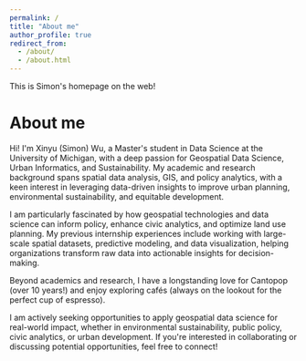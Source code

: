 ```yaml
---
permalink: /
title: "About me"
author_profile: true
redirect_from: 
  - /about/
  - /about.html
---
```


This is Simon's homepage on the web!

About me
======
Hi! I'm Xinyu (Simon) Wu, a Master's student in Data Science at the University of Michigan, with a deep passion for Geospatial Data Science, Urban Informatics, and Sustainability. My academic and research background spans spatial data analysis, GIS, and policy analytics, with a keen interest in leveraging data-driven insights to improve urban planning, environmental sustainability, and equitable development.

I am particularly fascinated by how geospatial technologies and data science can inform policy, enhance civic analytics, and optimize land use planning. My previous internship experiences include working with large-scale spatial datasets, predictive modeling, and data visualization, helping organizations transform raw data into actionable insights for decision-making.

Beyond academics and research, I have a longstanding love for Cantopop (over 10 years!) and enjoy exploring cafés (always on the lookout for the perfect cup of espresso).

I am actively seeking opportunities to apply geospatial data science for real-world impact, whether in environmental sustainability, public policy, civic analytics, or urban development. If you're interested in collaborating or discussing potential opportunities, feel free to connect!
